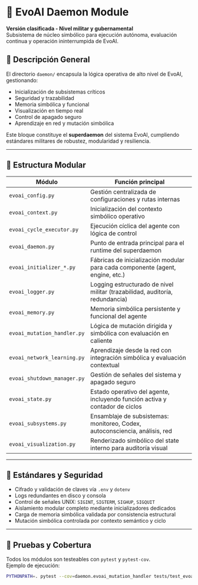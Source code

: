 # 🧠 EvoAI Daemon Module

**Versión clasificada - Nivel militar y gubernamental**  
Subsistema de núcleo simbólico para ejecución autónoma, evaluación continua y operación ininterrumpida de EvoAI.

## 🧬 Descripción General

El directorio `daemon/` encapsula la lógica operativa de alto nivel de EvoAI, gestionando:

- Inicialización de subsistemas críticos
- Seguridad y trazabilidad
- Memoria simbólica y funcional
- Visualización en tiempo real
- Control de apagado seguro
- Aprendizaje en red y mutación simbólica

Este bloque constituye el **superdaemon** del sistema EvoAI, cumpliendo estándares militares de robustez, modularidad y resiliencia.

---

## 📂 Estructura Modular

| Módulo                         | Función principal                                                                 |
|-------------------------------|------------------------------------------------------------------------------------|
| `evoai_config.py`             | Gestión centralizada de configuraciones y rutas internas                          |
| `evoai_context.py`            | Inicialización del contexto simbólico operativo                                   |
| `evoai_cycle_executor.py`     | Ejecución cíclica del agente con lógica de control                                |
| `evoai_daemon.py`             | Punto de entrada principal para el runtime del superdaemon                        |
| `evoai_initializer_*.py`      | Fábricas de inicialización modular para cada componente (agent, engine, etc.)     |
| `evoai_logger.py`             | Logging estructurado de nivel militar (trazabilidad, auditoría, redundancia)     |
| `evoai_memory.py`             | Memoria simbólica persistente y funcional del agente                              |
| `evoai_mutation_handler.py`   | Lógica de mutación dirigida y simbólica con evaluación en caliente                |
| `evoai_network_learning.py`   | Aprendizaje desde la red con integración simbólica y evaluación contextual        |
| `evoai_shutdown_manager.py`   | Gestión de señales del sistema y apagado seguro                                   |
| `evoai_state.py`              | Estado operativo del agente, incluyendo función activa y contador de ciclos       |
| `evoai_subsystems.py`         | Ensamblaje de subsistemas: monitoreo, Codex, autoconsciencia, análisis, red       |
| `evoai_visualization.py`      | Renderizado simbólico del state interno para auditoría visual                    |

---

## 🔐 Estándares y Seguridad

- Cifrado y validación de claves vía `.env` y `dotenv`
- Logs redundantes en disco y consola
- Control de señales UNIX: `SIGINT`, `SIGTERM`, `SIGHUP`, `SIGQUIT`
- Aislamiento modular completo mediante inicializadores dedicados
- Carga de memoria simbólica validada por consistencia estructural
- Mutación simbólica controlada por contexto semántico y ciclo

---

## 🧪 Pruebas y Cobertura

Todos los módulos son testeables con `pytest` y `pytest-cov`.  
Ejemplo de ejecución:

```bash
PYTHONPATH=. pytest --cov=daemon.evoai_mutation_handler tests/test_evoai_mutation_handler.py
